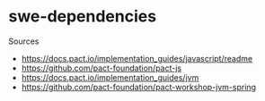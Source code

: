# swe-dependencies



Sources

* https://docs.pact.io/implementation_guides/javascript/readme
* https://github.com/pact-foundation/pact-js
* https://docs.pact.io/implementation_guides/jvm
* https://github.com/pact-foundation/pact-workshop-jvm-spring